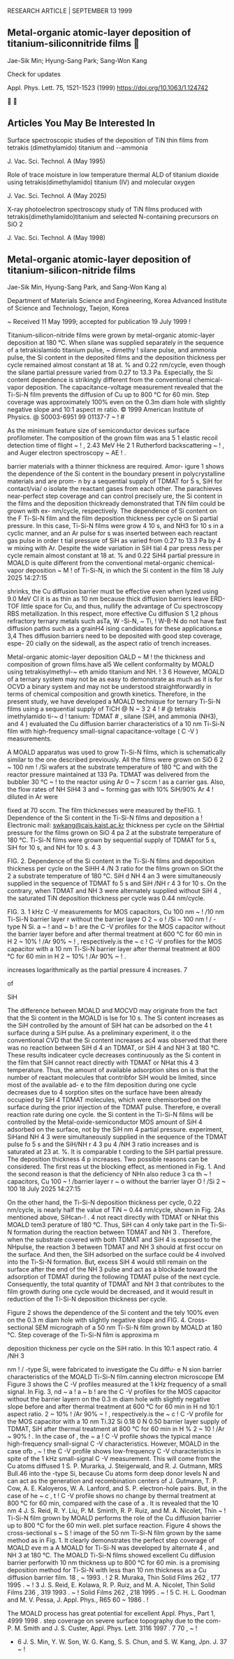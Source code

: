 <!-- image -->

RESEARCH ARTICLE |  SEPTEMBER 13 1999

## Metal-organic atomic-layer deposition of titanium-siliconnitride films 

<!-- image -->

Jae-Sik Min; Hyung-Sang Park; Sang-Won Kang

<!-- image -->

Check for updates

Appl. Phys. Lett. 75, 1521-1523 (1999) https://doi.org/10.1063/1.124742

 

<!-- image -->

<!-- image -->

## Articles You May Be Interested In

Surface spectroscopic studies of the deposition of TiN thin films from tetrakis (dimethylamido) titanium and --ammonia

J. Vac. Sci. Technol. A (May 1995)

Role of trace moisture in low temperature thermal ALD of titanium dioxide using tetrakis(dimethylamido) titanium (IV) and molecular oxygen

J. Vac. Sci. Technol. A (May 2025)

X-ray photoelectron spectroscopy study of TiN films produced with tetrakis(dimethylamido)titanium and selected N-containing precursors on SiO 2

J. Vac. Sci. Technol. A (May 1998)

<!-- image -->

## Metal-organic atomic-layer deposition of titanium-silicon-nitride films

Jae-Sik Min, Hyung-Sang Park, and Sang-Won Kang a)

Department of Materials Science and Engineering, Korea Advanced Institute of Science and Technology, Taejon, Korea

~ Received 11 May 1999; accepted for publication 19 July 1999 !

Titanium-silicon-nitride films were grown by metal-organic atomic-layer deposition at 180 °C. When silane was supplied separately in the sequence of a tetrakislamido titanium pulse, ~ dimethy ! silane pulse, and ammonia pulse, the Si content in the deposited films and the deposition thickness per cycle remained almost constant at 18 at. % and 0.22 nm/cycle, even though the silane partial pressure varied from 0.27 to 13.3 Pa. Especially, the Si content dependence is strikingly different from the conventional chemical-vapor deposition. The capacitance-voltage measurement revealed that the Ti-Si-N film prevents the diffusion of Cu up to 800 °C for 60 min. Step coverage was approximately 100% even on the 0.3m diam hole with slightly negative slope and 10:1 aspect m ratio. © 1999 American Institute of Physics. @ S0003-6951 99 01137-7 ~ ! #

As the minimum feature size of semiconductor devices surface profilometer. The composition of the grown film was ana 5 1 elastic recoil detection time of flight ~ ! , 2.43 MeV He 2 1 Rutherford backscattering ~ ! , and Auger electron spectroscopy ~ AE ! .

barrier materials with a thinner thickness are required. Amor- igure 1 shows the dependence of the Si content in the boundary present in polycrystalline materials and are prom- n by a sequential supply of TDMAT for 5 s, SiH for contact/via/ o isolate the reactant gases from each other. The parachieves near-perfect step coverage and can control precisely ure, the Si content in the films and the deposition thickready demonstrated that TiN film could be grown with ex- nm/cycle, respectively. The dependence of Si content on the F Ti-Si-N film and the film deposition thickness per cycle on Si partial pressure. In this case, Ti-Si-N films were grow 4 10 s, and NH3 for 10 s in a cyclic manner, and an Ar pulse for s was inserted between each reactant gas pulse in order t tial pressure of SiH as varied from 0.27 to 13.3 Pa by 4 w mixing with Ar. Despite the wide variation in SiH tial 4 par press ness per cycle remain almost constant at 18 at. % and 0.22 SiH4 partial pressure in MOALD is quite different from the conventional metal-organic chemical-vapor deposition ~ M ! of Ti-Si-N, in which the Si content in the film 18 July 2025 14:27:15

shrinks, the Cu diffusion barrier must be effective even when lyzed using 9.0 MeV Cl it is as thin as 10 nm because thick diffusion barriers leave ERD-TOF little space for Cu, and thus, nullify the advantage of Cu spectroscopy RBS metallization. In this respect, more effective Cu diffusion S 1,2 phous refractory ternary metals such asTa, W -Si-N, ~ Ti, ! W-B-N do not have fast diffusion paths such as a grainH4 ising candidates for these applications.e 3,4 Thes diffusion barriers need to be deposited with good step coverage, espe- 20 cially on the sidewall, as the aspect ratio of trench increases.

Metal-organic atomic-layer deposition OALD ~ M ! the thickness and composition of grown films.have al5 We cellent conformality by MOALD using tetrakisylmethyl-~ eth amido titanium and NH. ! 3 6 However, MOALD of a ternary system may not be as easy to demonstrate as much as it is for OCVD a binary system and may not be understood straightforwardly in terms of chemical composition and growth kinetics. Therefore, in the present study, we have developed a MOALD technique for ternary Ti-Si-N films using a sequential supply of TiCH @ N ~ 3 2 4 ! # @ tetrakis imethylamido ti-~ d ! tanium: TDMAT # , silane (SiH, and ammonia (NH3), and 4 ) evaluated the Cu diffusion barrier characteristics of a 10 nm Ti-Si-N film with high-frequency small-signal capacitance-voltage ( C -V ) measurements.

A MOALD apparatus was used to grow Ti-Si-N films, which is schematically similar to the one described previously. All the films were grown on SiO 6 2 ~ 100 nm ! /Si wafers at the substrate temperature of 180 °C and with the reactor pressure maintained at 133 Pa. TDMAT was delivered from the bubbler 30 °C ~ ! to the reactor using Ar 0 ~ 7 sccm ! as a carrier gas. Also, the flow rates of NH SiH4 3 and ~ forming gas with 10% SiH/90% Ar 4 ! diluted in Ar were

fixed at 70 sccm. The film thicknesses were measured by theFIG. 1. Dependence of the Si content in the Ti-Si-N films and deposition a ! Electronic mail: swkang@cais.kaist.ac.kr thickness per cycle on the SiHrtial pressure for the films grown on SiO 4 pa 2 at the substrate temperature of 180 °C. Ti-Si-N films were grown by sequential supply of TDMAT for 5 s, SiH for 10 s, and NH for 10 s. 4 3

<!-- image -->

FIG. 2. Dependence of the Si content in the Ti-Si-N films and deposition thickness per cycle on the SiHH 4 /N 3 ratio for the films grown on SiOt the 2 a substrate temperature of 180 °C. SiH d NH 4 an 3 were simultaneously supplied in the sequence of TDMAT fo 5 s and SiH /NH r 4 3 for 10 s. On the contrary, when TDMAT and NH 3 were alternately supplied without SiH 4 , the saturated TiN deposition thickness per cycle was 0.44 nm/cycle.

<!-- image -->

<!-- image -->

FIG. 3. 1 kHz C -V measurements for MOS capacitors, Cu 100 nm ~ ! /10 nm Ti-Si-N barrier layer r without the barrier layer O 2 ~ o ! /Si ~ 100 nm ! / -type N Si. a ~ ! and ~ b ! are the C -V profiles for the MOS capacitor without the barrier layer before and after thermal treatment at 600 °C for 60 min in H 2 ~ 10% ! /Ar 90% ~ ! , respectively.is the ~ c ! C -V profiles for the MOS capacitor with a 10 nm Ti-Si-N barrier layer after thermal treatment at 800 °C for 60 min in H 2 ~ 10% ! /Ar 90% ~ ! .

increases logarithmically as the partial pressure 4 increases. 7

of

SiH

The difference between MOALD and MOCVD may originate from the fact that the Si content in the MOALD is lse for 10 s. The Si content increases as the SiH controlled by the amount of SiH hat can be adsorbed on the 4 t surface during a SiH pulse. As a preliminary experiment, it o the conventional CVD that the Si content increases ac4 was observed that there was no reaction between SiH d 4 an TDMAT, or SiH 4 and NH 3 at 180 °C. These results indicateer cycle decreases continuously as the Si content in the film that SiH cannot react directly with TDMAT or NHat this 4 3 temperature. Thus, the amount of available adsorption sites on is that the number of reactant molecules that contribfor SiH would be limited, since most of the available ad- e to the film deposition during one cycle decreases due to 4 sorption sites on the surface have been already occupied by SiH 4 TDMAT molecules, which were chemisorbed on the surface during the prior injection of the TDMAT pulse. Therefore, e overall reaction rate during one cycle. the Si content in the Ti-Si-N films will be controlled by the Metal-oxide-semiconductor MOS amount of SiH 4 adsorbed on the surface, not by the SiH nm 4 partial pressure. experiment, SiHand NH 4 3 were simultaneously supplied in the sequence of the TDMAT pulse fo 5 s and the SiH/NH r 4 3 pu 4 /NH 3 ratio increases and is saturated at 23 at. %. It is comparable t cording to the SiH partial pressure. The deposition thickness 4 p increases. Two possible reasons can be considered. The first reas ut the blocking effect, as mentioned in Fig. 1. And the second reason is that the deficiency of NHn also reduce 3 ca th ~ ! capacitors, Cu 100 ~ ! /barrier layer r ~ o without the barrier layer O ! /Si 2 ~ 100 18 July 2025 14:27:15

On the other hand, the Ti-Si-N deposition thickness per cycle, 0.22 nm/cycle, is nearly half the value of TiN ~ 0.44 nm/cycle, shown in Fig. 2As mentioned above, SiHcan-! . 4 not react directly with TDMAT or NHat this MOALD tem3 perature of 180 °C. Thus, SiH can 4 only take part in the Ti-Si-N formation during the reaction between TDMAT and NH 3 . Therefore, when the substrate covered with both TDMAT and SiH 4 is exposed to the NHpulse, the reaction 3 between TDMAT and NH 3 should at first occur on the surface. And then, the SiH adsorbed on the surface could be 4 involved into the Ti-Si-N formation. But, excess SiH 4 would still remain on the surface after the end of the NH 3 pulse and act as a blockade toward the adsorption of TDMAT during the following TDMAT pulse of the next cycle. Consequently, the total quantity of TDMAT and NH 3 that contributes to the film growth during one cycle would be decreased, and it would result in reduction of the Ti-Si-N deposition thickness per cycle.

Figure 2 shows the dependence of the Si content and the tely 100% even on the 0.3 m diam hole with slightly negative slope and FIG. 4. Cross-sectional SEM micrograph of a 50 nm Ti-Si-N film grown by MOALD at 180 °C. Step coverage of the Ti-Si-N film is approxima m

<!-- image -->

deposition thickness per cycle on the SiH ratio. In this 10:1 aspect ratio. 4 /NH 3

nm ! / -type Si, were fabricated to investigate the Cu diffu- e N sion barrier characteristics of the MOALD Ti-Si-N film.canning electron microscope EM Figure 3 shows the C -V profiles measured at the 1 kHz frequency of a small signal. In Fig. 3, nd ~ a ! a ~ b ! are the C -V profiles for the MOS capacitor without the barrier layern on the 0.3 m diam hole with slightly negative slope before and after thermal treatment at 600 °C for 60 min in H nd 10:1 aspect ratio. 2 ~ 10% ! /Ar 90% ~ ! , respectively.is the ~ c ! C -V profile for the MOS capacitor with a 10 nm Ti.32 Si 0.18 0 N 0.50 barrier layer supply of TDMAT, SiH after thermal treatment at 800 °C for 60 min in H % 2 ~ 10 ! /Ar ~ 90% ! . In the case of , the ~ a ! C -V profile shows the typical mance high-frequency small-signal C -V characteristics. However, MOALD in the case ofb , ~ ! the C -V profile shows low-frequency C -V characteristics in spite of the 1 kHz small-signal C -V measurement. This will come from the Cu atoms diffused 1 S. P. Murarka, J. Steigerwald, and R. J. Gutmann, MRS Bull.46 into the -type Si, because Cu atoms form deep donor levels N and can act as the generation and recombination centers of J. Gutmann, T. P. Cow, A. E. Kaloyeros, W. A. Lanford, and S. P. electron-hole pairs. But, in the case of he ~ c , t ! C -V profile shows no change by thermal treatment at 800 °C for 60 min, compared with the case of a . It is revealed that the 10 nm 4 J. S. Reid, R. Y. Liu, P. M. Sminth, R. P. Ruiz, and M. A. Nicolet, Thin ~ ! Ti-Si-N film grown by MOALD performs the role of the Cu diffusion barrier up to 800 °C for the 60 min well. plet surface reaction. Figure 4 shows the cross-sectional s ~ S ! image of the 50 nm Ti-Si-N film grown by the same method as in Fig. 1. It clearly demonstrates the perfect step coverage of MOALD eve m a A MOALD for Ti-Si-N was developed by alternate 4 , and NH 3 at 180 °C. The MOALD Ti-Si-N films showed excellent Cu diffusion barrier perforwith 10 nm thickness up to 800 °C for 60 min. is a promising deposition method for Ti-Si-N with less than 10 nm thickness as a Cu diffusion barrier film. 18 , ~ 1993 . ! 2 R. Muraka, Thin Solid Films 262 , 177 1995 . ~ ! 3 J. S. Reid, E. Kolawa, R. P. Ruiz, and M. A. Nicolet, Thin Solid Films 236 , 319 1993 . ~ ! Solid Films 262 , 218 1995 . ~ ! 5 C. H. L. Goodman and M. V. Pessa, J. Appl. Phys., R65 60 ~ 1986 . !

The MOALD process has great potential for excellent Appl. Phys., Part 1, 4999 1998 . step coverage on severe surface topography due to the com- P. M. Smith and J. S. Custer, Appl. Phys. Lett. 3116 1997 . 7 70 , ~ !

- 6 J. S. Min, Y. W. Son, W. G. Kang, S. S. Chun, and S. W. Kang, Jpn. J. 37 ~ !